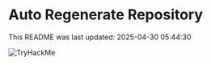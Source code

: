 # Auto Regenerate Repository

This README was last updated: 2025-04-30 05:44:30

 ![TryHackMe](https://tryhackme.com/badge/533634)